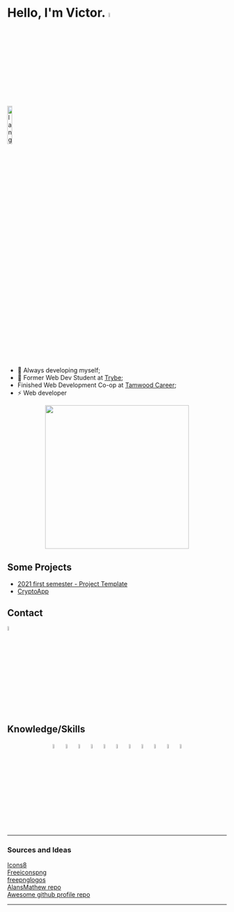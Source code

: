# Hello, I'm Victor. <img width=5% src="https://media.giphy.com/media/hvRJCLFzcasrR4ia7z/giphy.gif" > 
<p align="left"><img width=15% src="https://github.com/alansmathew/alansmathew/raw/master/lang.gif" alt="lang image here" /></p>

- 🌱 Always developing myself; 
- 🔭 Former Web Dev Student at [Trybe](https://www.betrybe.com/);
- Finished Web Development Co-op at [Tamwood Career](https://tamwood.com/);
- ⚡ Web developer

  
<p align="center">
<!-- <img src="https://github-readme-stats.vercel.app/api?username=victor-web-dev&show_icons=true&theme=radical&bg_color=f5f6fa&text_color=e84118&hide_border=true&include_all_commits=true&count_private=true&title_color=192a56&icon_color=273c75" width="400" />  -->
<img src="https://github-readme-stats.vercel.app/api/top-langs/?username=victor-web-dev&layout=compact" width="330" />
</p>
  
<!--
**victor-web-dev/victor-web-dev** is a ✨ _special_ ✨ repository because its `README.md` (this file) appears on your GitHub profile.

Here are some ideas to get you started:
 ...
- 👯 I’m looking to collaborate on ...
- 🤔 I’m looking for help with ...
- 💬 Ask me about ...
- 📫 How to reach me: ...
- 😄 Pronouns: ...
- ⚡ Fun fact: ...
-->
  
## Some Projects
<!-- BLOG-POST-LIST:START -->
<!-- [Github-Pages (in construction)](https://victor-web-dev.github.io/) -->
- [ 2021 first semester - Project Template ](https://victor-web-dev.github.io/Dashboard-Template/)
- [CryptoApp](https://github.com/victor-web-dev/cryptocurrency-app)
<!-- BLOG-POST-LIST:END -->
## Contact
<!-- CONTACT-LIST:START -->
<p>
  <a href="https://www.linkedin.com/in/veofa/" title="Linkedin logo"><img width=5% src="https://www.freeiconspng.com/uploads/linkedin-logo-1.png" width="100" alt="Linkedin Logo" /></a>
</p>
<!-- CONTACT-LIST:END -->

## Knowledge/Skills
  
<p align="center">
<img width=5% title="Git" src="https://img.icons8.com/color/96/000000/git.png"/>
<img width=5% title="Github" src="https://img.icons8.com/color/100/000000/github--v3.png"/>
<img width=5% title="Linux" src="https://img.icons8.com/color/96/000000/linux--v1.png"/>
<img width=5% title="Javascript" src="https://img.icons8.com/color/96/000000/javascript--v1.png"/>
<img width=5% title="HTML" src="https://img.icons8.com/dusk/128/000000/html-5.png" width="100"/>
<img width=5% title="CSS3" src="https://img.icons8.com/dusk/128/000000/css3.png" width="100"/>
<img width=5% title="ReactJs" src="https://img.icons8.com/external-tal-revivo-color-tal-revivo/96/000000/external-react-a-javascript-library-for-building-user-interfaces-logo-color-tal-revivo.png"/>
<img width=5% title="docker" src="https://img.icons8.com/dusk/128/000000/docker.png" width="100"/>
<img width=5% title="NodeJs" src="https://img.icons8.com/color/48/1A1A1A/nodejs.png" width="100"/>
<img width=5% title="Typescript" src="https://img.icons8.com/fluency/144/000000/typescript.png" width="100"/>
<img width=5% title="MySql" src="https://img.icons8.com/fluency/144/000000/mysql-logo.png" width="100"/>

</p>


<hr/> 
  
### Sources and Ideas
<p align="center" color="white">
<div><a href="https://icons8.com/">Icons8</a></div>
<div><a href="https://www.freeiconspng.com/">Freeiconspng</a></div>
<div><a href="https://www.freepnglogos.com/">freepnglogos</a></div>
<div><a href="https://github.com/alansmathew/alansmathew">AlansMathew repo</a></div>
<div><a href="https://github.com/abhisheknaiidu/awesome-github-profile-readme">Awesome github profile repo</a></div>

</p>
  
<hr/>
